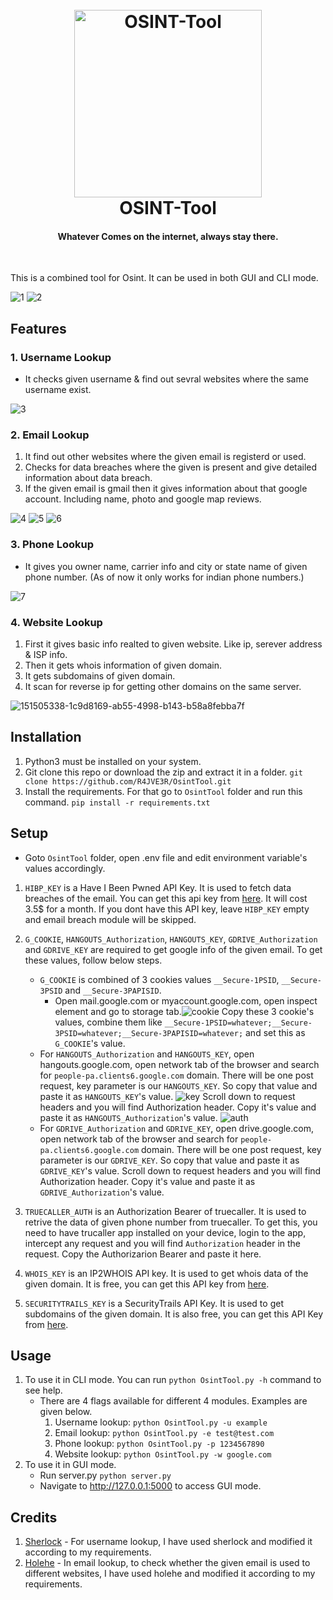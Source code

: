 <h1 align="center">
  <br>
  <a href="https://github.com/0xAnuj/OSINT-Tool"><img src="https://i.ibb.co/Lhtc6L0/OSINT-Tool.png" width=300 height=300 alt="OSINT-Tool"></a>
  <br>
  OSINT-Tool
  <h4 align="center">Whatever Comes on the internet, always stay there.</h4>
  <br>
</h1>

This is a combined tool for Osint. It can be used in both GUI and CLI mode.

![1](https://user-images.githubusercontent.com/46415431/181070640-648f5e11-3720-4cbb-a1d0-94b4036c6e4b.jpg)
![2](https://user-images.githubusercontent.com/46415431/181070656-96b4633c-2359-42b1-afc7-3e00d56c488c.jpg)

## Features
### 1. Username Lookup
- It checks given username & find out sevral websites where the same username exist.

![3](https://user-images.githubusercontent.com/46415431/181071771-a35695ed-b31b-4968-b3ff-dacc2bf0a095.png)

### 2. Email Lookup
1. It find out other websites where the given email is registerd or used.
2. Checks for data breaches where the given is present and give detailed information about data breach.
3. If the given email is gmail then it gives information about that google account. Including name, photo and google map reviews.


![4](https://user-images.githubusercontent.com/46415431/181071815-d0b8b57b-256f-4697-ac16-e7e6bdc09ffa.png)
![5](https://user-images.githubusercontent.com/46415431/181071818-1fbe121b-4cc7-4149-9bc3-fc139ba4ca70.png)
![6](https://user-images.githubusercontent.com/46415431/181071821-20d8a818-f4c0-41f3-a885-60070a881e73.png)


### 3. Phone Lookup
- It gives you owner name, carrier info and city or state name of given phone number. (As of now it only works for indian phone numbers.)

![7](https://user-images.githubusercontent.com/46415431/181071864-5987e727-7fc9-406f-b8f5-592b5ebc57c5.png)

### 4. Website Lookup
1. First it gives basic info realted to given website. Like ip, serever address & ISP info.
2. Then it gets whois information of given domain.
3. It gets subdomains of given domain.
4. It scan for reverse ip for getting other domains on the same server.

![151505338-1c9d8169-ab55-4998-b143-b58a8febba7f](https://user-images.githubusercontent.com/46415431/181071904-4755098a-eae4-4840-9883-c6a5b75c65ea.gif)

## Installation
1. Python3 must be installed on your system.
2. Git clone this repo or download the zip and extract it in a folder. `git clone https://github.com/R4JVE3R/OsintTool.git`
3. Install the requirements. For that go to `OsintTool` folder and run this command. `pip install -r requirements.txt`
## Setup
- Goto `OsintTool` folder, open .env file and edit environment variable's values accordingly.
1. `HIBP_KEY` is a Have I Been Pwned API Key. It is used to fetch data breaches of the email. You can get this api key from [here](https://haveibeenpwned.com/API/Key). It will cost 3.5$ for a month. If you dont have this API key, leave `HIBP_KEY` empty and email breach module will be skipped.
2. `G_COOKIE`, `HANGOUTS_Authorization`, `HANGOUTS_KEY`, `GDRIVE_Authorization` and `GDRIVE_KEY` are required to get google info of the given email. To get these values, follow below steps.
    - `G_COOKIE` is combined of 3 cookies values `__Secure-1PSID`, `__Secure-3PSID` and `__Secure-3PAPISID`.
       - Open mail.google.com or myaccount.google.com, open inspect element and go to storage tab.![cookie](https://user-images.githubusercontent.com/46415431/181072009-9cebfd42-0d84-4b6c-9b15-f82cea1211ea.png)
 Copy these 3 cookie's values, combine them like `__Secure-1PSID=whatever;__Secure-3PSID=whatever;__Secure-3PAPISID=whatever;` and set this as `G_COOKIE`'s value.
    - For `HANGOUTS_Authorization` and `HANGOUTS_KEY`, open hangouts.google.com, open network tab of the browser and search for `people-pa.clients6.google.com` domain. There will be one post request, key parameter is our `HANGOUTS_KEY`. So copy that value and paste it as `HANGOUTS_KEY`'s value. ![key](https://user-images.githubusercontent.com/46415431/181072158-b6913cfc-7090-4a27-983f-74bdc1a48c6c.png) Scroll down to request headers and you will find Authorization header. Copy it's value and paste it as `HANGOUTS_Authorization`'s value.  ![auth](https://user-images.githubusercontent.com/46415431/181072242-57a42d54-492f-4c0e-9850-6e1a7074e00f.png)
    - For `GDRIVE_Authorization` and `GDRIVE_KEY`, open drive.google.com, open network tab of the browser and search for `people-pa.clients6.google.com` domain. There will be one post request, key parameter is our `GDRIVE_KEY`. So copy that value and paste it as `GDRIVE_KEY`'s value. Scroll down to request headers and you will find Authorization header. Copy it's value and paste it as `GDRIVE_Authorization`'s value.

4. `TRUECALLER_AUTH` is an Authorization Bearer of truecaller. It is used to retrive the data of given phone number from truecaller. To get this, you need to have trucaller app installed on your device, login to the app, intercept any request and you will find `Authorization` header in the request. Copy the Authorizarion Bearer and paste it here.
5. `WHOIS_KEY` is an IP2WHOIS API key. It is used to get whois data of the given domain. It is free, you can get this API key from [here](https://www.ip2whois.com/developers-api).
6. `SECURITYTRAILS_KEY` is a SecurityTrails API Key. It is used to get subdomains of the given domain. It is also free, you can get this API Key from [here](https://securitytrails.com/corp/api).
## Usage
1. To use it in CLI mode. You can run `python OsintTool.py -h` command to see help.
   - There are 4 flags available for different 4 modules. Examples are given below.
     1. Username lookup: `python OsintTool.py -u example`
     2. Email lookup: `python OsintTool.py -e test@test.com` 
     3. Phone lookup: `python OsintTool.py -p 1234567890`
     4. Website lookup: `python OsintTool.py -w google.com`
 2. To use it in GUI mode.
    - Run server.py `python server.py`
    - Navigate to http://127.0.0.1:5000 to access GUI mode.
## Credits
1. [Sherlock](https://github.com/sherlock-project/sherlock) - For username lookup, I have used sherlock and modified it according to my requirements.
2. [Holehe](https://github.com/megadose/holehe) - In email lookup, to check whether the given email is used to different websites, I have used holehe and modified it according to my requirements.
